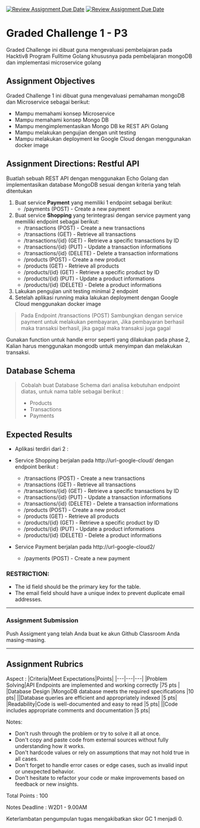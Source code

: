 [![Review Assignment Due Date](https://classroom.github.com/assets/deadline-readme-button-24ddc0f5d75046c5622901739e7c5dd533143b0c8e959d652212380cedb1ea36.svg)](https://classroom.github.com/a/JhGqEJgs)
[![Review Assignment Due Date](https://classroom.github.com/assets/deadline-readme-button-24ddc0f5d75046c5622901739e7c5dd533143b0c8e959d652212380cedb1ea36.svg)](https://classroom.github.com/a/GMrD03Jz)
# Graded Challenge 1 - P3

Graded Challenge ini dibuat guna mengevaluasi pembelajaran pada Hacktiv8 Program Fulltime Golang khususnya pada pembelajaran mongoDB dan implementasi microservice golang

## Assignment Objectives
Graded Challenge 1 ini dibuat guna mengevaluasi pemahaman mongoDB dan Microservice sebagai berikut:

- Mampu memahami konsep Microservice
- Mampu memahami konsep Mongo DB
- Mampu mengimplementasikan Mongo DB ke REST APi Golang
- Mampu melakukan pengujian dengan unit testing
- Mampu melakukan deployment ke Google Cloud dengan menggunakan docker image

## Assignment Directions: Restful API
Buatlah sebuah REST API dengan menggunakan Echo Golang dan implementasikan database MongoDB sesuai dengan kriteria yang telah ditentukan
1. Buat service <strong>Payment</strong> yang memiliki 1 endpoint sebagai berikut:
    - /payments (POST) - Create a new payment
2. Buat service <strong>Shopping</strong> yang terintegrasi dengan service payment yang memiliki endpoint sebagai berikut:
    - /transactions (POST) - Create a new transactions
    - /transactions (GET) - Retrieve all transactions
    - /transactions/{id} (GET) - Retrieve a specific transactions by ID
    - /transactions/{id} (PUT) - Update a transaction informations
    - /transactions/{id} (DELETE) - Delete a transaction informations
    - /products (POST) - Create a new product
    - /products (GET) - Retrieve all products
    - /products/{id} (GET) - Retrieve a specific product by ID
    - /products/{id} (PUT) - Update a product informations
    - /products/{id} (DELETE) - Delete a product informations
3. Lakukan pengujian unit testing minimal 2 endpoint
4. Setelah aplikasi running maka lakukan deployment dengan Google Cloud menggunakan docker image
> Pada Endpoint /transactions (POST) Sambungkan dengan service payment untuk melakukan pembayaran, Jika pembayaran berhasil maka transaksi berhasil, jika gagal maka transaksi juga gagal

Gunakan function untuk handle error seperti yang dilakukan pada phase 2, Kalian harus menggunakan mongodb untuk menyimpan dan melakukan transaksi.

## Database Schema
> Cobalah buat Database Schema dari analisa kebutuhan endpoint diatas, untuk nama table sebagai berikut :
>  - Products
>  - Transactions
>  - Payments
## Expected Results

- Aplikasi terdiri dari 2 :
- Service Shopping berjalan pada http://url-google-cloud/ dengan endpoint berikut :
    - /transactions (POST) - Create a new transactions
    - /transactions (GET) - Retrieve all transactions
    - /transactions/{id} (GET) - Retrieve a specific transactions by ID
    - /transactions/{id} (PUT) - Update a transaction informations
    - /transactions/{id} (DELETE) - Delete a transaction informations
    - /products (POST) - Create a new product
    - /products (GET) - Retrieve all products
    - /products/{id} (GET) - Retrieve a specific product by ID
    - /products/{id} (PUT) - Update a product informations
    - /products/{id} (DELETE) - Delete a product informations

- Service Payment berjalan pada http://url-google-cloud2/
    - /payments (POST) - Create a new payment


### RESTRICTION:
- The id field should be the primary key for the table.
- The email field should have a unique index to prevent duplicate email addresses.


---------- 

###  Assignment Submission

Push Assigment yang telah Anda buat ke akun Github Classroom Anda masing-masing.

----------

## Assignment Rubrics

Aspect :
|Criteria|Meet Expectations|Points|
|---|---|---|
|Problem Solving|API Endpoints are implemented and working correctly |75 pts |
|Database Design |MongoDB database meets the required specifications |10 pts|
||Database queries are efficient and appropriately indexed |5 pts|
|Readability|Code is well-documented and easy to read |5 pts|
||Code includes appropriate comments and documentation |5 pts|


Notes:
- Don't rush through the problem or try to solve it all at once.
- Don't copy and paste code from external sources without fully understanding how it works.
- Don't hardcode values or rely on assumptions that may not hold true in all
  cases.
- Don't forget to handle error cases or edge cases, such as invalid input or unexpected behavior.
- Don't hesitate to refactor your code or make improvements based on feedback or new insights.



Total Points : 100

Notes Deadline : W2D1 - 9.00AM

Keterlambatan pengumpulan tugas mengakibatkan skor GC 1 menjadi 0.
